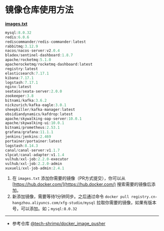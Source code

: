 # 镜像仓库使用方法

[**images.txt**](https://github.com/fuzhengwei/docker-image-pusher/blob/main/images.txt)

```java
mysql:8.0.32
redis:6.0.6
rediscommander/redis-commander:latest
rabbitmq:3.12.9
nacos/nacos-server:v2.0.4
bladex/sentinel-dashboard:1.8.7
apache/rocketmq:5.1.0
apacherocketmq/rocketmq-dashboard:latest
registry:latest
elasticsearch:7.17.1
kibana:7.17.1
logstash:7.17.1
nginx:latest
seataio/seata-server:2.0.0
zookeeper:3.8
bitnami/kafka:3.6.2
nickzurich/kafka-eagle:3.0.1
sheepkiller/kafka-manager:latest
obsidiandynamics/kafdrop:latest
apache/skywalking-oap-server:10.0.1
apache/skywalking-ui:10.0.1
bitnami/prometheus:2.53.1
grafana/grafana:11.1.1
jenkins/jenkins:2.469
portainer/portainer:latest
logstash:8.14.3
canal/canal-server:v1.1.7
slpcat/canal-adapter:v1.1.4
vulhub/xxl-job:2.2.0-executor
vulhub/xxl-job:2.2.0-admin
xuxueli/xxl-job-admin:2.4.1

```

1. 在 `images.txt` 添加你需要的镜像（PR方式提交），你可以从 [https://hub.docker.com/](https://hub.docker.com/) 搜索需要的镜像后添加。
2. 新添加镜像，需要等待1分钟同步。之后通过命令 `docker pull registry.cn-hangzhou.aliyuncs.com/xfg-studio/mysql` 拉取你需要的镜像，如果有版本号，可以添加。如；`mysql:8.0.32`

---

- 参考仓库 [@tech-shrimp/docker_image_pusher](https://github.com/tech-shrimp/docker_image_pusher)
